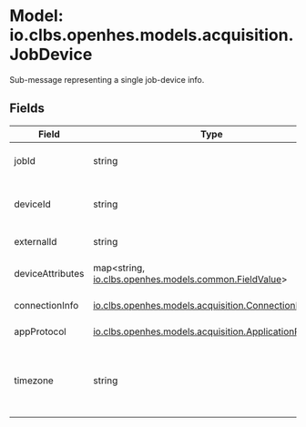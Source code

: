 # Model: io.clbs.openhes.models.acquisition.JobDevice

Sub-message representing a single job-device info.

## Fields

| Field | Type | Description |
| --- | --- | --- |
| jobId | string | The device's job identifier within the parent bulk. |
| deviceId | string | The device identifier. If set then all below is loaded from the device registry. |
| externalId | string | The external identifier. |
| deviceAttributes | map<string, [io.clbs.openhes.models.common.FieldValue](model-io-clbs-openhes-models-common-fieldvalue.md)> | The connection attributes to the device. |
| connectionInfo | [io.clbs.openhes.models.acquisition.ConnectionInfo](model-io-clbs-openhes-models-acquisition-connectioninfo.md) | The connection (device) parameters. |
| appProtocol | [io.clbs.openhes.models.acquisition.ApplicationProtocol](model-io-clbs-openhes-models-acquisition-applicationprotocol.md) | The application protocol. |
| timezone | string | The timezone related to the device, e.g. "America/New_York", "Europe/Prague", "CET", "GMT", "Etc/GMT+2". |

